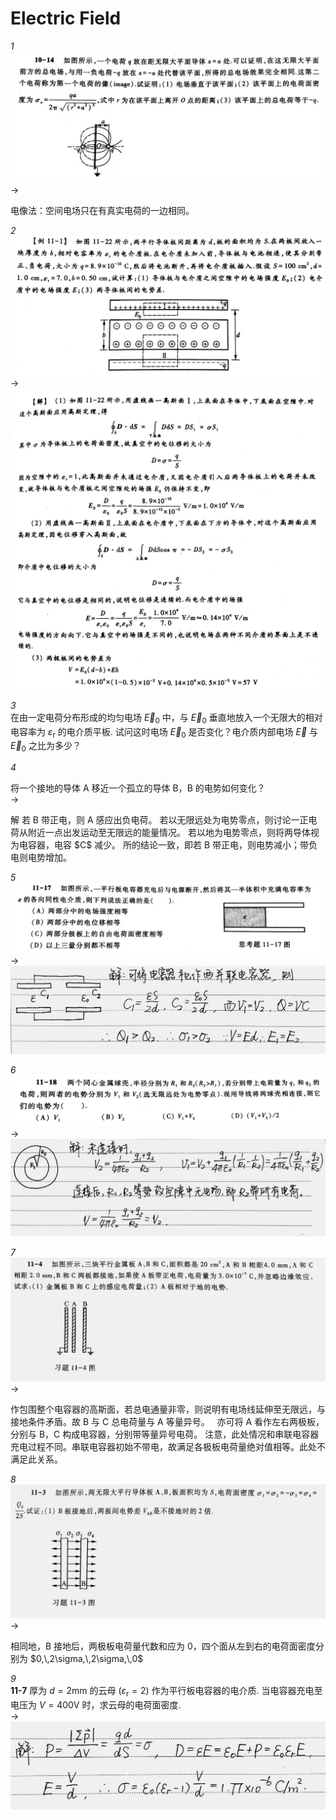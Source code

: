 # Electric Field

*1*  
<img src="assets/010-electricfield-01.jpg" />  
->  
<div class="anstxt"> 
电像法：空间电场只在有真实电荷的一边相同。
</div>

*2*  
<img src="assets/010-electricfield-02-1.jpg" />  
->  
<img class="ansimg" src="assets/010-electricfield-02-2.jpg" />

*3*  
在由一定电荷分布形成的均匀电场 $\vec{E}_ {0}$ 中，与 $\vec{E}_ {0}$ 垂直地放入一个无限大的相对电容率为 $\varepsilon_ {\mathrm{r}}$ 的电介质平板. 试问这时电场 $\vec{E}_ {0}$ 是否变化？电介质内部电场 $\vec{E}$ 与 $\vec{E}_ {0}$ 之比为多少？

*4*  

将一个接地的导体 A 移近一个孤立的导体 B，B 的电势如何变化？  
->  
<div class="anstxt"> 
解  
若 B 带正电，则 A 感应出负电荷。  
若以无限远处为电势零点，则讨论一正电荷从附近一点出发运动至无限远的能量情况。  
若以地为电势零点，则将两导体视为电容器，电容 $C$ 减少。  
所的结论一致，即若 B 带正电，则电势减小；带负电则电势增加。  
</div>

*5*  
<img src="assets/010-electricfield-05-1.jpg" />  
->  
<img class="ansimg" src="assets/010-electricfield-05-2.jpg" />  

*6*  
<img src="assets/010-electricfield-06-1.jpg" />  
->  
<img class="ansimg" src="assets/010-electricfield-06-2.jpg" />  

*7*  
<img src="assets/010-electricfield-07.jpg" />  
->  
<div class="anstxt"> 
作包围整个电容器的高斯面，若总电通量非零，则说明有电场线延伸至无限远，与接地条件矛盾。故 B 与 C 总电荷量与 A 等量异号。  
亦可将 A 看作左右两极板，分别与 B，C 构成电容器，分别带等量异号电荷。  
注意，此处情况和串联电容器充电过程不同。串联电容器初始不带电，故满足各极板电荷量绝对值相等。此处不满足此关系。
</div>

*8*  
<img src="assets/010-electricfield-08.jpg" />  
->  
<div class="anstxt"> 
相同地，B 接地后，两极板电荷量代数和应为 0，四个面从左到右的电荷面密度分别为 $0,\,2\sigma,\,2\sigma,\,0$
</div>

*9*  
**11-7** 厚为 $d=2\mathrm{mm}$ 的云母 $(\varepsilon_{\mathrm{r}}=2)$ 作为平行板电容器的电介质. 当电容器充电至电压为 $V=400\mathrm{V}$ 时，求云母的电荷面密度.  
->  
<img class="ansimg" src="assets/010-electricfield-09-1.jpg" />